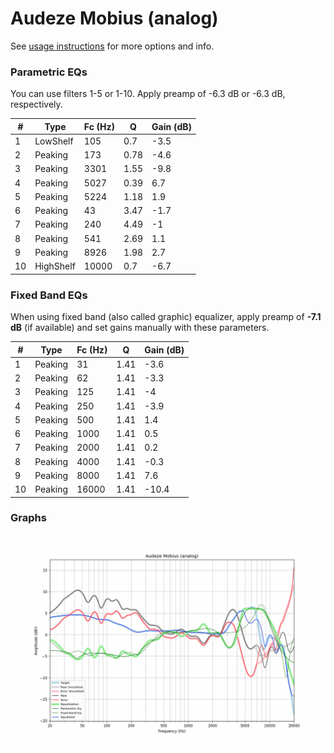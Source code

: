 # Audeze Mobius (analog)
See [usage instructions](https://github.com/jaakkopasanen/AutoEq#usage) for more options and info.

### Parametric EQs
You can use filters 1-5 or 1-10. Apply preamp of -6.3 dB or -6.3 dB, respectively.

|   # | Type      |   Fc (Hz) |    Q |   Gain (dB) |
|-----|-----------|-----------|------|-------------|
|   1 | LowShelf  |       105 | 0.7  |        -3.5 |
|   2 | Peaking   |       173 | 0.78 |        -4.6 |
|   3 | Peaking   |      3301 | 1.55 |        -9.8 |
|   4 | Peaking   |      5027 | 0.39 |         6.7 |
|   5 | Peaking   |      5224 | 1.18 |         1.9 |
|   6 | Peaking   |        43 | 3.47 |        -1.7 |
|   7 | Peaking   |       240 | 4.49 |        -1   |
|   8 | Peaking   |       541 | 2.69 |         1.1 |
|   9 | Peaking   |      8926 | 1.98 |         2.7 |
|  10 | HighShelf |     10000 | 0.7  |        -6.7 |

### Fixed Band EQs
When using fixed band (also called graphic) equalizer, apply preamp of **-7.1 dB** (if available) and set gains manually with these parameters.

|   # | Type    |   Fc (Hz) |    Q |   Gain (dB) |
|-----|---------|-----------|------|-------------|
|   1 | Peaking |        31 | 1.41 |        -3.6 |
|   2 | Peaking |        62 | 1.41 |        -3.3 |
|   3 | Peaking |       125 | 1.41 |        -4   |
|   4 | Peaking |       250 | 1.41 |        -3.9 |
|   5 | Peaking |       500 | 1.41 |         1.4 |
|   6 | Peaking |      1000 | 1.41 |         0.5 |
|   7 | Peaking |      2000 | 1.41 |         0.2 |
|   8 | Peaking |      4000 | 1.41 |        -0.3 |
|   9 | Peaking |      8000 | 1.41 |         7.6 |
|  10 | Peaking |     16000 | 1.41 |       -10.4 |

### Graphs
![](./Audeze%20Mobius%20(analog).png)
